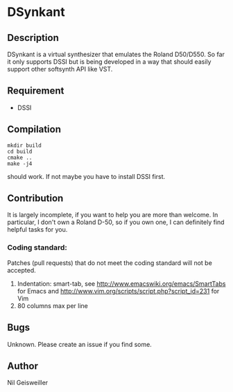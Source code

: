 DSynkant
========

Description
-----------

DSynkant is a virtual synthesizer that emulates the Roland
D50/D550. So far it only supports DSSI but is being developed in a way
that should easily support other softsynth API like VST.

Requirement
-----------

- DSSI

Compilation
-----------

```
mkdir build
cd build
cmake ..
make -j4
```
should work. If not maybe you have to install DSSI first.

Contribution
------------

It is largely incomplete, if you want to help you are more than
welcome. In particular, I don't own a Roland D-50, so if you own one,
I can definitely find helpful tasks for you.

### Coding standard:
Patches (pull requests) that do not meet the coding standard will not
be accepted.

1. Indentation: smart-tab, see
   http://www.emacswiki.org/emacs/SmartTabs for Emacs and
   http://www.vim.org/scripts/script.php?script_id=231 for Vim
2. 80 columns max per line

Bugs
----

Unknown. Please create an issue if you find some.

Author
------

Nil Geisweiller
